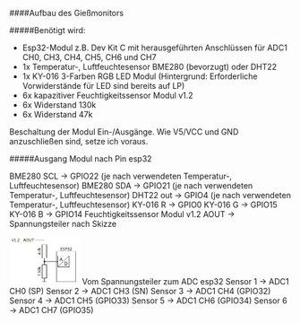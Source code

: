 ####Aufbau des Gießmonitors

#####Benötigt wird:

-	Esp32-Modul z.B. Dev Kit C mit herausgeführten Anschlüssen für ADC1 CH0, CH3, CH4, CH5, CH6 und CH7
-	1x Temperatur-, Luftfeuchtesensor BME280 (bevorzugt) oder DHT22
-	1x KY-016 3-Farben RGB LED Modul (Hintergrund: Erforderliche Vorwiderstände für LED sind bereits auf LP)
-	6x kapazitiver Feuchtigkeitssensor Modul v1.2
-	6x Widerstand 130k
-	6x Widerstand 47k



Beschaltung der Modul Ein-/Ausgänge. Wie V5/VCC und GND anzuschließen sind, setze ich voraus.

#####Ausgang Modul nach Pin esp32

BME280 SCL  -> GPIO22 (je nach verwendeten Temperatur-, Luftfeuchtesensor)
BME280 SDA -> GPIO21 (je nach verwendeten Temperatur-, Luftfeuchtesensor)
DHT22 out    -> GPIO4 (je nach verwendeten Temperatur-, Luftfeuchtesensor)
KY-016 R -> GPIO0
KY-016 G -> GPIO15
KY-016 B -> GPIO14
Feuchtigkeitssensor Modul v1.2 AOUT -> Spannungsteiler nach Skizze

 <img src="images/Spannungsteiler.png" width="25%" height="25%">
Vom Spannungsteiler zum ADC esp32
Sensor 1 -> ADC1 CH0 (SP)
Sensor 2 -> ADC1 CH3 (SN)
Sensor 3 -> ADC1 CH4 (GPIO32)
Sensor 4 -> ADC1 CH5 (GPIO33)
Sensor 5 -> ADC1 CH6 (GPIO34)
Sensor 6 -> ADC1 CH7 (GPIO35)